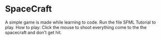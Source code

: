 # SpaceCraft
A simple game is made while learning to code.
Run the file SFML Tutorial to play.
How to play: Click the mouse to shoot everything come to the the spacecraft and don't get hit.
